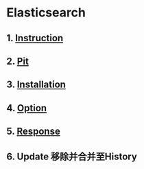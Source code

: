 
# Elasticsearch

## 1. [Instruction](./instruction.md)

## 2. [Pit](./pit.md)

## 3. [Installation](./installation.md)

## 4. [Option](./option.md)

## 5. [Response](./response.md)

## 6. Update 移除并合并至History

